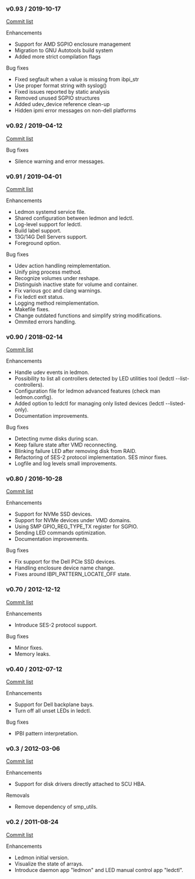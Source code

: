 ### v0.93 / 2019-10-17

[Commit list](https://github.com/intel/ledmon/compare/v0.92...v0.93)

Enhancements

* Support for AMD SGPIO enclosure management
* Migration to GNU Autotools build system
* Added more strict compilation flags

Bug fixes

* Fixed segfault when a value is missing from ibpi_str
* Use proper format string with syslog()
* Fixed issues reported by static analysis
* Removed unused SGPIO structures
* Added udev_device reference clean-up
* Hidden ipmi error messages on non-dell platforms

### v0.92 / 2019-04-12

[Commit list](https://github.com/intel/ledmon/compare/v0.91-fixed...v0.92)

Bug fixes
* Silence warning and error messages.


### v0.91 / 2019-04-01

[Commit list](https://github.com/intel/ledmon/compare/v0.90...v0.91)

Enhancements

* Ledmon systemd service file.
* Shared configuration between ledmon and ledctl.
* Log-level support for ledctl.
* Build label support.
* 13G/14G Dell Servers support.
* Foreground option.

Bug fixes

* Udev action handling reimplementation.
* Unify ping process method.
* Recognize volumes under reshape.
* Distinguish inactive state for volume and container.
* Fix various gcc and clang warnings.
* Fix ledctl exit status.
* Logging method reimplementation.
* Makefile fixes.
* Change outdated functions and simplify string modifications.
* Ommited errors handling.


### v0.90 / 2018-02-14

[Commit list](https://github.com/intel/ledmon/compare/v0.80...v0.90)

Enhancements

* Handle udev events in ledmon.
* Possibility to list all controllers detected by LED utilities tool (ledctl --list-controllers).
* Configuration file for ledmon advanced features (check man ledmon.config).
* Added option to ledctl for managing only listed devices (ledctl --listed-only).
* Documentation improvements.

Bug fixes

* Detecting nvme disks during scan.
* Keep failure state after VMD reconnecting.
* Blinking failure LED after removing disk from RAID.
* Refactoring of SES-2 protocol implementation. SES minor fixes.
* Logfile and log levels small improvements.


### v0.80 / 2016-10-28

[Commit list](https://github.com/intel/ledmon/compare/v0.70...v0.80)

Enhancements

* Support for NVMe SSD devices.
* Support for NVMe devices under VMD domains.
* Using SMP GPIO_REG_TYPE_TX register for SGPIO.
* Sending LED commands optimization.
* Documentation improvements.

Bug fixes

* Fix support for the Dell PCIe SSD devices.
* Handling enclosure device name change.
* Fixes around IBPI_PATTERN_LOCATE_OFF state.


### v0.70 / 2012-12-12

[Commit list](https://github.com/intel/ledmon/compare/v0.40...v0.70)

Enhancements

* Introduce SES-2 protocol support.

Bug fixes

* Minor fixes.
* Memory leaks.


### v0.40 / 2012-07-12

[Commit list](https://github.com/intel/ledmon/compare/v0.3...v0.40)

Enhancements

* Support for Dell backplane bays.
* Turn off all unset LEDs in ledctl.

Bug fixes

* IPBI pattern interpretation.


### v0.3 / 2012-03-06

[Commit list](https://github.com/intel/ledmon/compare/v0.2...v0.3)

Enhancements

* Support for disk drivers directly attached to SCU HBA.

Removals

* Remove dependency of smp_utils.


### v0.2 / 2011-08-24

[Commit list](https://github.com/intel/ledmon/compare/af8f20626e4e36cdf4bb9955fc65f22fec155580...v0.2)

Enhancements

* Ledmon initial version.
* Visualize the state of arrays.
* Introduce daemon app "ledmon" and LED manual control app "ledctl".

